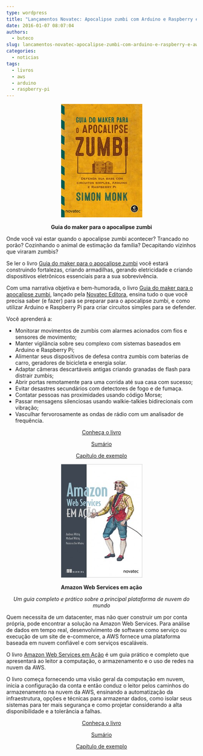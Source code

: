 ```yaml
---
type: wordpress
title: "Lançamentos Novatec: Apocalipse zumbi com Arduino e Raspberry e AWS em ação"
date: 2016-01-07 08:07:04
authors:
  - buteco
slug: lancamentos-novatec-apocalipse-zumbi-com-arduino-e-raspberry-e-aws-em-acao
categories:
  - noticias
tags:
  - livros
  - aws
  - arduino
  - raspberry-pi
---
```


<p style="text-align: center;"><a href="/images/wp-content/uploads/2016/01/capa_ampliada9788575224700.jpg" rel="attachment wp-att-4453"><img class="alignnone size-medium wp-image-4453" src="/images/wp-content/uploads/2016/01/capa_ampliada9788575224700-215x300.jpg" alt="capa_ampliada9788575224700" width="215" height="300" /></a></p>
<p style="text-align: center;"><strong>Guia do maker para o apocalipse zumbi</strong></p>
Onde você vai estar quando o apocalipse zumbi acontecer? Trancado no porão? Cozinhando o animal de estimação da família? Decapitando vizinhos que viraram zumbis?

Se ler o livro <a href="http://novatec.com.br/livros/guia-maker-zumbi-arduino-raspberry/" target="_blank">Guia do maker para o apocalipse zumbi</a> você estará construindo fortalezas, criando armadilhas, gerando eletricidade e criando dispositivos eletrônicos essenciais para a sua sobrevivência.

Com uma narrativa objetiva e bem-humorada, o livro <a href="http://novatec.com.br/livros/guia-maker-zumbi-arduino-raspberry/" target="_blank">Guia do maker para o apocalipse zumbi</a>, lançado pela <a href="http://www.novatec.com.br/">Novatec Editora</a>, ensina tudo o que você precisa saber (e fazer) para se preparar para o apocalipse zumbi, e como utilizar Arduino e Raspberry Pi para criar circuitos simples para se defender.

<!--more-->

Você aprenderá a:
<ul>
	<li>Monitorar movimentos de zumbis com alarmes acionados com fios e sensores de movimento;</li>
	<li>Manter vigilância sobre seu complexo com sistemas baseados em Arduino e Raspberry Pi;</li>
	<li>Alimentar seus dispositivos de defesa contra zumbis com baterias de carro, geradores de bicicleta e energia solar.</li>
	<li>Adaptar câmeras descartáveis antigas criando granadas de flash para distrair zumbis;</li>
	<li>Abrir portas remotamente para uma corrida até sua casa com sucesso;</li>
	<li>Evitar desastres secundários com detectores de fogo e de fumaça.</li>
	<li>Contatar pessoas nas proximidades usando código Morse;</li>
	<li>Passar mensagens silenciosas usando walkie-talkies bidirecionais com vibração;</li>
	<li>Vasculhar fervorosamente as ondas de rádio com um analisador de frequência.</li>
</ul>
<p style="text-align: center;"><a href="http://novatec.com.br/livros/guia-maker-zumbi-arduino-raspberry/" target="_blank">Conheça o livro</a></p>
<p style="text-align: center;"><a href="http://novatec.com.br/livros/guia-maker-zumbi-arduino-raspberry/sumario9788575224700.pdf" target="_blank">Sumário</a></p>
<p style="text-align: center;"><a href="http://novatec.com.br/livros/guia-maker-zumbi-arduino-raspberry/capitulo9788575224700.pdf" target="_blank">Capítulo de exemplo</a></p>
<p style="text-align: center;"><a href="/images/wp-content/uploads/2016/01/capa_ampliada9788575224694.jpg" target="_blank" rel="attachment wp-att-4452"><img class="alignnone size-medium wp-image-4452" src="/images/wp-content/uploads/2016/01/capa_ampliada9788575224694-215x300.jpg" alt="Capa_AmazonWS_2015_11_19.indd" width="215" height="300" /></a></p>
<p style="text-align: center;"><strong>Amazon Web Services em ação</strong></p>
<p style="text-align: center;"><em>Um guia completo e prático sobre a principal plataforma de nuvem do mundo</em></p>
Quem necessita de um datacenter, mas não quer construir um por conta própria, pode encontrar a solução na Amazon Web Services. Para análise de dados em tempo real, desenvolvimento de software como serviço ou execução de um site de e-commerce, a AWS fornece uma plataforma baseada em nuvem confiável e com serviços escaláveis.

O livro <a href="http://novatec.com.br/livros/amazon-web-services-acao/" target="_blank">Amazon Web Services em Ação</a> é um guia prático e completo que apresentará ao leitor a computação, o armazenamento e o uso de redes na nuvem da AWS.

O livro começa fornecendo uma visão geral da computação em nuvem, inicia a configuração da conta e então conduz o leitor pelos caminhos do armazenamento na nuvem da AWS, ensinando a automatização da infraestrutura, opções e técnicas para armazenar dados, como isolar seus sistemas para ter mais segurança e como projetar considerando a alta disponibilidade e a tolerância a falhas.
<p style="text-align: center;"><a href="http://novatec.com.br/livros/amazon-web-services-acao/" target="_blank">Conheça o livro</a></p>
<p style="text-align: center;"><a href="http://novatec.com.br/livros/amazon-web-services-acao/sumario9788575224694.pdf" target="_blank">Sumário</a></p>
<p style="text-align: center;"><a href="http://novatec.com.br/livros/amazon-web-services-acao/capitulo9788575224694.pdf" target="_blank">Capítulo de exemplo</a></p>
